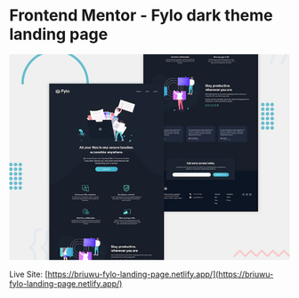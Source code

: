 # Frontend Mentor - Fylo dark theme landing page

![Design preview for the Fylo dark theme landing page challenge](./design/desktop-preview.jpg)

Live Site: [https://briuwu-fylo-landing-page.netlify.app/](https://briuwu-fylo-landing-page.netlify.app/)
